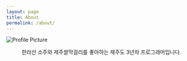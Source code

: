 ```yaml
---
layout: page
title: About
permalink: /about/
---
```


<img src="{{ site.baseurl }}/assets/logo.jpeg" title="Profile Picture" class="profile">

<p align="center">
한라산 소주와 제주쌀막걸리를 좋아하는 제주도 3년차 프로그래머입니다.
</p>